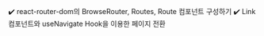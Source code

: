 ✔️ react-router-dom의 BrowseRouter, Routes, Route 컴포넌트 구성하기
✔️ Link 컴포넌트와 useNavigate Hook을 이용한 페이지 전환